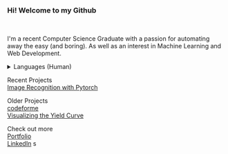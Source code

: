 ### Hi! Welcome to my Github
<br>
<p>
I'm a recent Computer Science Graduate with a passion for automating away the easy (and boring). As well as an interest in Machine Learning and Web Development.
</p>

<details closed>
<summary>Languages (Human)</summary>
- English (Good enough) <br>- French (Proficient)<br>- Russian (Native)<br> - German (Very little)
</details>

</p>

Recent Projects <br>
[Image Recognition with Pytorch ](https://github.com/gregTret/pytorch)<br>

Older Projects<br>
[codeforme](https://gregtret.com/main/devtools/)<br>
[Visualizing the Yield Curve](https://gregtret.com/main/yieldCurve/)<br>


Check out more<br>
[Portfolio](https://gregtret.com)<br>
[LinkedIn](https://www.linkedin.com/in/gregorytretiakov/)
s